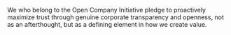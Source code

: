 We who belong to the Open Company Initiative pledge to proactively maximize
trust through genuine corporate transparency and openness, not as an
afterthought, but as a defining element in how we create value.
